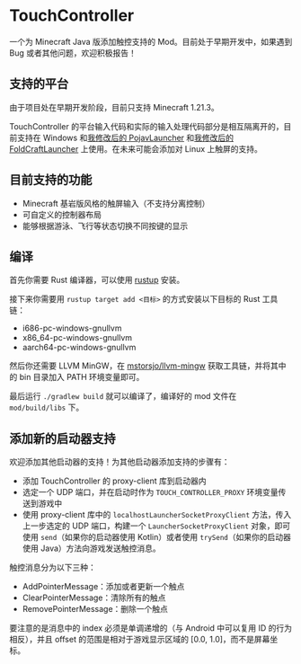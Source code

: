 # TouchController

一个为 Minecraft Java 版添加触控支持的 Mod。目前处于早期开发中，如果遇到 Bug 或者其他问题，欢迎积极报告！

## 支持的平台

由于项目处在早期开发阶段，目前只支持 Minecraft 1.21.3。

TouchController 的平台输入代码和实际的输入处理代码部分是相互隔离开的，目前支持在 Windows 和[我修改后的 PojavLauncher](https://github.com/fifth-light/PojavLauncher) 和[我修改后的 FoldCraftLauncher](https://github.com/fifth-light/FoldCraftLauncher) 上使用。在未来可能会添加对 Linux 上触屏的支持。

## 目前支持的功能

- Minecraft 基岩版风格的触屏输入（不支持分离控制）
- 可自定义的控制器布局
- 能够根据游泳、飞行等状态切换不同按键的显示

## 编译

首先你需要 Rust 编译器，可以使用 [rustup](https://rustup.rs/) 安装。

接下来你需要用 `rustup target add <目标>` 的方式安装以下目标的 Rust 工具链：

- i686-pc-windows-gnullvm
- x86_64-pc-windows-gnullvm
- aarch64-pc-windows-gnullvm

然后你还需要 LLVM MinGW，在 [mstorsjo/llvm-mingw](https://github.com/mstorsjo/llvm-mingw/releases) 获取工具链，并将其中的
bin 目录加入 PATH 环境变量即可。

最后运行 `./gradlew build` 就可以编译了，编译好的 mod 文件在 `mod/build/libs` 下。

## 添加新的启动器支持

欢迎添加其他启动器的支持！为其他启动器添加支持的步骤有：

- 添加 TouchController 的 proxy-client 库到启动器内
- 选定一个 UDP 端口，并在启动时作为 `TOUCH_CONTROLLER_PROXY` 环境变量传送到游戏中
- 使用 proxy-client 库中的 `localhostLauncherSocketProxyClient` 方法，传入上一步选定的 UDP 端口，构建一个 `LauncherSocketProxyClient` 对象，即可使用 `send`（如果你的启动器使用 Kotlin）或者使用 `trySend`（如果你的启动器使用 Java）方法向游戏发送触控消息。

触控消息分为以下三种：

- AddPointerMessage：添加或者更新一个触点
- ClearPointerMessage：清除所有的触点
- RemovePointerMessage：删除一个触点

要注意的是消息中的 index 必须是单调递增的（与 Android 中可以复用 ID 的行为相反），并且 offset 的范围是相对于游戏显示区域的 [0.0, 1.0]，而不是屏幕坐标。
